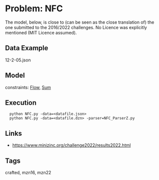 # Problem: NFC

The model, below, is close to (can be seen as the close translation of) the one submitted to the 2016/2022 challenges.
No Licence was explicitly mentioned (MIT Licence assumed).

## Data Example
  12-2-05.json

## Model
  constraints: [Flow](https://pycsp.org/documentation/constraints/Flow), [Sum](https://pycsp.org/documentation/constraints/Sum)

## Execution
```
  python NFC.py -data=<datafile.json>
  python NFC.py -data=<datafile.dzn> -parser=NFC_ParserZ.py
```

## Links
  - https://www.minizinc.org/challenge2022/results2022.html

## Tags
  crafted, mzn16, mzn22
